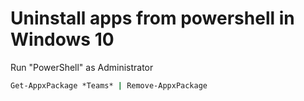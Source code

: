 # Uninstall apps from powershell in Windows 10
Run "PowerShell" as Administrator
```bat
Get-AppxPackage *Teams* | Remove-AppxPackage 
```